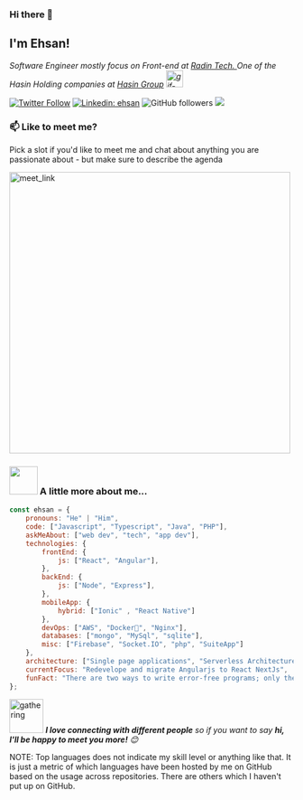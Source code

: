 ### Hi there 👋

<h2> I'm Ehsan! </h2>

<p><em>Software Engineer mostly focus on Front-end at <a href="https://radin.tech/">Radin Tech.
</a> One of the Hasin Holding companies at <a href="https://hasin.ir/"> Hasin Group</a> <img src="https://media.giphy.com/media/WUlplcMpOCEmTGBtBW/giphy.gif" alt="gif-developer" width="30"> 
</em></p>

[![Twitter Follow](https://img.shields.io/twitter/follow/SadeghiEhsan?label=Follow)](https://twitter.com/intent/follow?screen_name=SadeghiEhsan)
[![Linkedin: ehsan](https://img.shields.io/badge/-ehsan-blue?style=flat-square&logo=Linkedin&logoColor=white&link=https://www.linkedin.com/in/ehsan-sadeghi-530b7658/)](https://www.linkedin.com/in/ehsan-sadeghi-530b7658/)
![GitHub followers](https://img.shields.io/github/followers/sadeghi-ehsan?label=Follow&style=social)
![](https://visitor-badge.glitch.me/badge?page_id=sadeghi-ehsan.sadeghi-ehsan)


### 📫 Like to meet me?

Pick a slot if you'd like to meet me and chat about anything you are passionate about - but make sure to describe the agenda

<a href="https://calendly.com/sadeghi-ehsan/30min" target="_blank"><img width="498" alt="meet_link" src="https://user-images.githubusercontent.com/15426564/144297439-f530f383-e73e-41e0-9914-a9b7d3f432e5.png"></a>

[//]: # ()
[//]: # (👇 Hit in your console or terminal to connect with me.)

[//]: # ()
[//]: # (```bash)

[//]: # (npx ehsan)

[//]: # (```)

[//]: # (**👆 This command line tool can be found at [npx ehsan]&#40;https://github.com/ehsan098/npx_card&#41;**)

### <img src="https://media.giphy.com/media/VgCDAzcKvsR6OM0uWg/giphy.gif" width="50"> A little more about me...  

```javascript
const ehsan = {
    pronouns: "He" | "Him",
    code: ["Javascript", "Typescript", "Java", "PHP"],
    askMeAbout: ["web dev", "tech", "app dev"],
    technologies: {
        frontEnd: {
            js: ["React", "Angular"],
        },
        backEnd: {
            js: ["Node", "Express"],
        },
        mobileApp: {
            hybrid: ["Ionic" , "React Native"]
        },
        devOps: ["AWS", "Docker🐳", "Nginx"],
        databases: ["mongo", "MySql", "sqlite"],
        misc: ["Firebase", "Socket.IO", "php", "SuiteApp"]
    },
    architecture: ["Single page applications", "Serverless Architecture", "Progressive web applications"],
    currentFocus: "Redevelope and migrate Angularjs to React NextJs",
    funFact: "There are two ways to write error-free programs; only the third one works"
};
```

<img src="https://media.giphy.com/media/LnQjpWaON8nhr21vNW/giphy.gif" alt="gathering" width="60"> <em><b>I love connecting with different people</b> so if you want to say <b>hi, I'll be happy to meet you more!</b> 😊</em>

NOTE: Top languages does not indicate my skill level or anything like that. It is just a metric of which languages have been hosted by me on GitHub based on the usage across repositories. There are others which I haven't put up on GitHub.
<!--stackedit_data:
eyJoaXN0b3J5IjpbMTI2NjU1ODI4OCwtMTU1MDQ0NTAwOSwtMT
YyMTcyNTA5XX0=
-->
